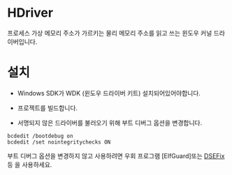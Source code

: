 # HDriver
프로세스 가상 메모리 주소가 가르키는 물리 메모리 주소를 읽고 쓰는 윈도우 커널 드라이버입니다.

# 설치
- Windows SDK가 WDK (윈도우 드라이버 키트) 설치되어있어야합니다.
  
- 프로젝트를 빌드합니다.

- 서명되지 않은 드라이버를 불러오기 위해 부트 디버그 옵션을 변경합니다.
```
bcdedit /bootdebug on
bcdedit /set nointegritychecks ON
```
부트 디버그 옵션을 변경하지 않고 사용하려면 우회 프로그램 [ElfGuard]또는 [DSEFix] 등 을 사용하세요.

[EfiGuard]: https://github.com/Mattiwatti/EfiGuard
[DSEFix]: https://github.com/hfiref0x/DSEFix

